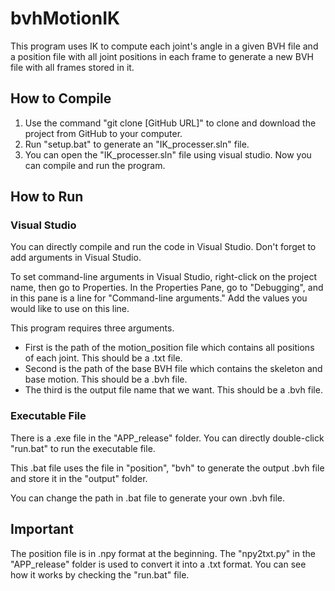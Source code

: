 # bvhMotionIK
 This program uses IK to compute each joint's angle in a given BVH file and a position file with all joint positions in each frame to generate a new BVH file with all frames stored in it.
## How to Compile
 1. Use the command "git clone [GitHub URL]" to clone and download the project from GitHub to your computer.
 2. Run "setup.bat" to generate an "IK_processer.sln" file.
 3. You can open the "IK_processer.sln" file using visual studio. Now you can compile and run the program.
## How to Run
### Visual Studio
 You can directly compile and run the code in Visual Studio. Don't forget to add arguments in Visual Studio.
 
 To set command-line arguments in Visual Studio, right-click on the project name, then go to Properties. In the Properties Pane, go to "Debugging", and in this pane is a line for "Command-line arguments." Add the values you would like to use on this line.
 
 This program requires three arguments. 
 * First is the path of the motion_position file which contains all positions of each joint. This should be a .txt file.
 * Second is the path of the base BVH file which contains the skeleton and base motion. This should be a .bvh file.
 * The third is the output file name that we want. This should be a .bvh file.
 ### Executable File
 There is a .exe file in the "APP_release" folder. You can directly double-click "run.bat" to run the executable file.
 
 This .bat file uses the file in "position", "bvh" to generate the output .bvh file and store it in the "output" folder.
 
 You can change the path in .bat file to generate your own .bvh file.
 
 ## Important
 The position file is in .npy format at the beginning. The "npy2txt.py" in the "APP_release" folder is used to convert it into a .txt format. You can see how it works by checking the "run.bat" file.
